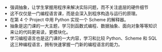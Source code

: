 - 强调抽象，让学生掌握用程序来解决实际问题，而不关注底层的硬件细节
- 这不仅仅是一门编程语言课，而是会深入到程序构造与运行的原理。
- 在第 4 个 Project 中用 Python 实现一个 Scheme 的解释器。
- 抽象是这门课的一大主题，学习到函数式编程、数据抽象、面向对象等等知识来让的代码更易读，更模块化。
- 学习编程语言也是这门课的一大内容，学习和比较 Python、Scheme 和 SQL 这三种编程语言，拥有快速掌握一门新的编程语言的能力。
